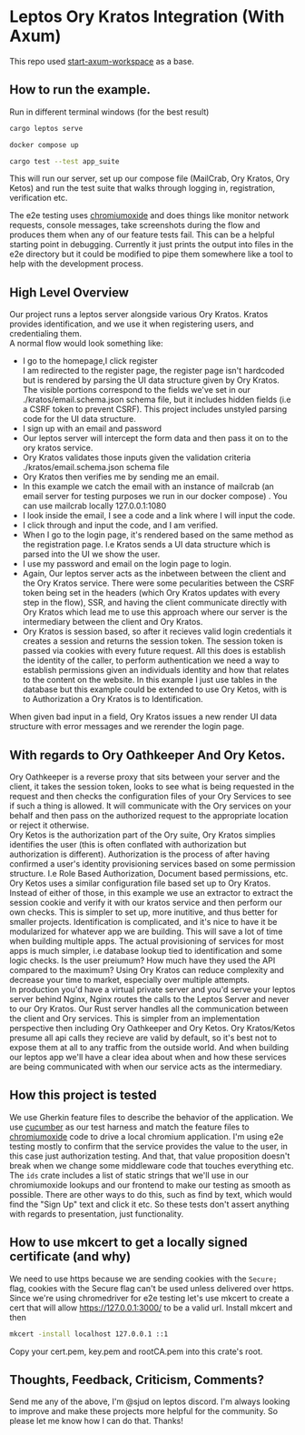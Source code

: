 # Leptos Ory Kratos Integration (With Axum)
This repo used [start-axum-workspace](https://github.com/leptos-rs/start-axum-workspace/) as a base.

## How to run the example.

Run in different terminal windows (for the best result)

```sh
cargo leptos serve
```

```sh
docker compose up
```

```sh
cargo test --test app_suite
```

This will run our server, set up our compose file (MailCrab, Ory Kratos, Ory Ketos) and run the test suite that walks through logging in, registration, verification etc.

The e2e testing uses [chromiumoxide](https://crates.io/crates/chromiumoxide) and does things like monitor network requests, console messages, take screenshots during the flow and produces them when any of our feature tests fail. This can be a helpful starting point in debugging. Currently it just prints the output into files in the e2e directory but it could be modified to pipe them somewhere like a tool to help with the development process.


## High Level Overview

Our project runs a leptos server alongside various Ory Kratos. Kratos provides identification, and we use it when registering users, and credentialing them.
<br>
A normal flow would look something like:<br>
<ul>
<li>
I go to the homepage,I click register
</li>
</li>
I am redirected to the register page, the register page isn't hardcoded but is rendered by parsing the UI data structure given by Ory Kratos. The visible portions correspond to the fields we've set in our ./kratos/email.schema.json schema file, but it includes
hidden fields (i.e a CSRF token to prevent CSRF). This project includes unstyled parsing code for the UI data structure.
</li>
<li>
I sign up with an email and password
</li>
<li>
Our leptos server will intercept the form data and then pass it on to the ory kratos service.
</li>
<li>
Ory Kratos validates those inputs given the validation criteria ./kratos/email.schema.json schema file
</li>
<li>
Ory Kratos then verifies me by sending me an email.
</li>
<li>
In this example we catch the email with an instance of mailcrab (an email server for testing purposes we run in our docker compose)
. You can use mailcrab locally 127.0.0.1:1080
</li>
<li>
I look inside the email, I see a code and a link where I will input the code.
</li>
<li>
I click through and input the code, and I am verified.
</li>
<li>
When I go to the login page, it's rendered based on the same method as the registration page. I.e Kratos sends a UI data structure which is parsed into the UI we show the user.
</li>
<li>
I use my password and email on the login page to login.
</li>
<li>
Again, Our leptos server acts as the inbetween between the client and the Ory Kratos service. There were some pecularities between the CSRF token being set in the headers (which Ory Kratos updates with every step in the flow), SSR, and having the client communicate directly with Ory Kratos which lead me to use this approach where our server is the intermediary between the client and Ory Kratos.
</li>
<li>
Ory Kratos is session based, so after it recieves valid login credentials it creates a session and returns the session token. The session token is passed via cookies with every future request. All this does is establish the identity of the caller, to perform authentication we need a way to establish permissions given an individuals identity and how that relates to the content on the website. In this example I just use tables in the database but this example could be extended to use Ory Ketos, with is to Authorization a Ory Kratos is to Identification.
</li>
</ul>

When given bad input in a field, Ory Kratos issues a new render UI data structure with error messages and we rerender the login page.

## With regards to Ory Oathkeeper And Ory Ketos.

Ory Oathkeeper is a reverse proxy that sits between your server and the client, it takes the session token, looks to see what is being requested in the request and then checks the configuration files of your Ory Services to see if such a thing is allowed. It will communicate with the Ory services on your behalf and then pass on the authorized request to the appropriate location or reject it otherwise.
<br>
Ory Ketos is the authorization part of the Ory suite, Ory Kratos simplies identifies the user (this is often conflated with authorization but authorization is different). Authorization is the process of after having confirmed a user's identity provisioning services based on some permission structure. I.e Role Based Authorization, Document based permissions, etc. Ory Ketos uses a similar configuration file based set up to Ory Kratos.
<br>
Instead of either of those, in this example we use an extractor to extract the session cookie and verify it with our kratos service and then perform our own checks. This is simpler to set up, more inutitive, and thus better for smaller projects. Identification is complicated, and it's nice to have it be modularized for whatever app we are building. This will save a lot of time when building multiple apps. The actual provisioning of services for most apps is much simpler, i.e database lookup tied to identification and some logic checks. Is the user preiumum? How much have they used the API compared to the maximum? Using Ory Kratos can reduce complexity and decrease your time to market, especially over multiple attempts.
<br>
In production you'd have a virtual private server and you'd serve your leptos server behind Nginx, Nginx routes the calls to the Leptos Server and never to our Ory Kratos. Our Rust server handles all the communication between the client and Ory services. This is simpler from an implementation perspective then including Ory Oathkeeper and Ory Ketos. Ory Kratos/Ketos presume all api calls they recieve are valid by default, so it's best not to expose them at all to any traffic from the outside world. And when building our leptos app we'll have a clear idea about when and how these services are being communicated with when our service acts as the intermediary.

## How this project is tested

We use Gherkin feature files to describe the behavior of the application. We use [cucumber](https://docs.rs/cucumber/latest/cucumber/) as our test harness and match the feature files to [chromiumoxide](https://docs.rs/chromiumoxide/latest/chromiumoxide/) code to drive a local chromium application. I'm using e2e testing mostly to confirm that the service provides the value to the user, in this case just authorization testing. And that, that value proposition doesn't break when we change some middleware code that touches everything etc.
<br>
The `ids` crate includes a list of static strings that we'll use in our chromiumoxide lookups and our frontend to make our testing as smooth as possible. There are other ways to do this, such as find by text, which would find the "Sign Up" text and click it etc. So these tests don't assert anything with regards to presentation, just functionality.

## How to use mkcert to get a locally signed certificate (and why)
We need to use https because we are sending cookies with the `Secure;` flag, cookies with the Secure flag can't be used 
unless delivered over https. Since we're using chromedriver for e2e testing let's use mkcert to create a cert that will allow 
https://127.0.0.1:3000/ to be a valid url.
Install mkcert and then

```sh
mkcert -install localhost 127.0.0.1 ::1
```

Copy your cert.pem, key.pem and rootCA.pem into this crate's root.


## Thoughts, Feedback, Criticism, Comments?
Send me any of the above, I'm @sjud on leptos discord. I'm always looking to improve and make these projects more helpful for the community. So please let me know how I can do that. Thanks!
